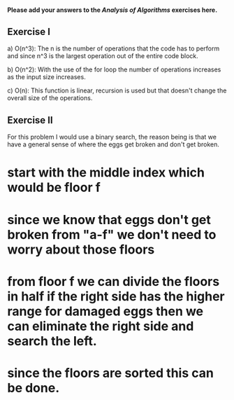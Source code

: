 #### Please add your answers to the ***Analysis of  Algorithms*** exercises here.

## Exercise I

a) O(n^3): The n is the number of operations that the code has to perform and since n^3 is the largest operation out of the entire code block. 


b) O(n^2): With the use of the for loop the number of operations increases as the input size increases. 


c) O(n): This function is linear, recursion is used but that doesn't change the overall size of the operations.

## Exercise II

For this problem I would use a binary search, the reason being is that we have a general sense of where the eggs get broken and don't get broken. 

# start with the middle index which would  be floor f
# since we know that eggs don't get broken from "a-f" we  don't need to worry about those floors
# from floor f we can divide the floors in half if the right side has the higher range for damaged eggs then we can eliminate the right side and search the left. 
# since the floors are sorted this can be done. 

